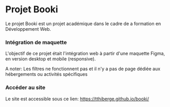 # Projet Booki

Le projet Booki est un projet académique dans le cadre de a formation en Développement Web.

### Intégration de maquette

L'objectif de ce projet était l'intégration web à partir d'une maquette Figma, en version desktop et mobile (responsive).

A noter:
Les filtres ne fonctionnent pas et il n'y a pas de page dédiée aux hébergements ou activités spécifiques

### Accéder au site

Le site est accessible sous ce lien:
https://tthiberge.github.io/booki/
